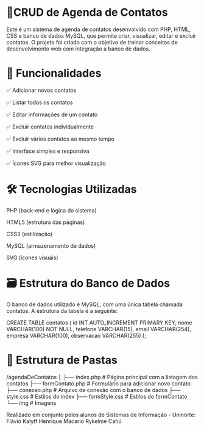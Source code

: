 # 📒CRUD de Agenda de Contatos

Este é um sistema de agenda de contatos desenvolvido com PHP, HTML, CSS e banco de dados MySQL, que permite criar, visualizar, editar e excluir contatos. O projeto foi criado com o objetivo de treinar conceitos de desenvolvimento web com integração a banco de dados.

# 🚀 Funcionalidades

✅ Adicionar novos contatos

✅ Listar todos os contatos

✅ Editar informações de um contato

✅ Excluir contatos individualmente

✅ Excluir vários contatos ao mesmo tempo

✅ Interface simples e responsiva

✅ Ícones SVG para melhor visualização

# 🛠 Tecnologias Utilizadas

PHP (back-end e lógica do sistema)

HTML5 (estrutura das páginas)

CSS3 (estilização)

MySQL (armazenamento de dados)

SVG (ícones visuais)

# 🗃 Estrutura do Banco de Dados

O banco de dados utilizado é MySQL, com uma única tabela chamada contatos. A estrutura da tabela é a seguinte:

CREATE TABLE contatos (
  id INT AUTO_INCREMENT PRIMARY KEY,
  nome VARCHAR(100) NOT NULL,
  telefone VARCHAR(15),
  email VARCHAR(254),
  empresa VARCHAR(100),
  observacao VARCHAR(255)
);

# 📂 Estrutura de Pastas

/agendaDeContatos
│
├── index.php            # Página principal com a listagem dos contatos
├── formContato.php      # Formulário para adicionar novo contato
├── conexao.php          # Arquivo de conexão com o banco de dados
├── style.css            # Estilos do index
├── formStyle.css        # Estilos do formContato
└── img                  # Imagens

Realizado em conjunto pelos alunos de Sistemas de Informação - Uninorte:
Flávio Kalyff
Henrique Macario
Rykelme Cahú
